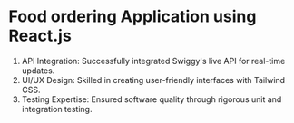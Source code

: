 # Food ordering Application using React.js

1. API Integration: Successfully integrated Swiggy's live API for real-time updates.
2. UI/UX Design: Skilled in creating user-friendly interfaces with Tailwind CSS.
3. Testing Expertise: Ensured software quality through rigorous unit and integration testing.
